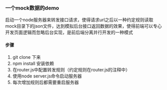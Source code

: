 ### 一个mock数据的demo
启动一个node服务器来转发接口请求，使得请求url之后以一种约定规则读取mock目录下的json文件，达到模拟后台接口返回数据的效果，使得前端可以专心开发页面逻辑而忽略后台实现，是前后端分离并行开发的一种模式
#### 步骤
1. git clone 下来
2. npm install 安装依赖
3. 在router.js中配置转发规则（约定规则在router.js的注释中）
4. 使用node server.js命令启动服务器
5. 每次增加规则后都需要重启服务器